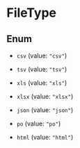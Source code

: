 

# FileType

## Enum


* `csv` (value: `"csv"`)

* `tsv` (value: `"tsv"`)

* `xls` (value: `"xls"`)

* `xlsx` (value: `"xlsx"`)

* `json` (value: `"json"`)

* `po` (value: `"po"`)

* `html` (value: `"html"`)



